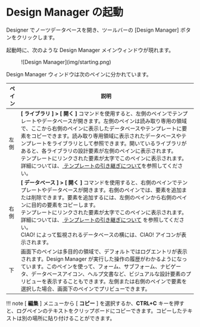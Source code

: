 # Design Manager の起動

Designer でノーツデータベースを開き、ツールバーの [Design Manager] ボタンをクリックします。

起動時に、次のような Design Manager メインウィンドウが現れます。 

<figure markdown="1">
  ![Design Manager](img/starting.png)
</figure>

Design Manager ウィンドウは次のペインに分かれています。

| ペイン | 説明 |
| --- | --- |
| 左側 | **[ ライブラリ ] > [ 開く ]** コマンドを使用すると、左側のペインでテンプレートやデータベースが開きます。左側のペインは読み取り専用の領域で、ここから右側のペインに表示したデータベースやテンプレートに要素をコピーできます。読み取り専用領域に表示されたデータベースやテンプレートをライブラリとして参照できます。開いているライブラリがあると、各ライブラリの設計要素が左側のペインに表示されます。<br/>テンプレートにリンクされた要素が太字でこのペインに表示されます。<br/>詳細については、[ テンプレートの引き継ぎについて](inheritance.md)を参照してください。 |
| 右側 | **[ データベース ] > [ 開く ]** コマンドを使用すると、右側のペインでテンプレートやデータベースが開きます。右側のペインでは、要素を追加または削除できます。要素を追加するには、左側のペインから右側のペインに目的の要素をコピーします。 <br/>テンプレートにリンクされた要素が太字でこのペインに表示されます。詳細については、[ テンプレートの引き継ぎについて](inheritance.md) を参照してください。<br/>CIAO! によって監視されるデータベースの横には、CIAO! アイコンが表示されます。 |
| 下 | 画面下のペインは多目的の領域で、デフォルトではログエントリが表示されます。Design Manager が実行した操作の履歴がわかるようになっています。このペインを使って、フォーム、サブフォーム、ナビゲータ、データベースアイコン、ヘルプ文書など、ビジュアルな設計要素のプリビューを表示することもできます。左側または右側のペインで要素を選択した場合、画面下のペインでプリビューできます。 |

!!! note
    [ **編集** ] メニューから [ **コピー** ] を選択するか、**CTRL+C** キーを押すと、ログペインのテキストをクリップボードにコピーできます。コピーしたテキストは別の場所に貼り付けることができます。